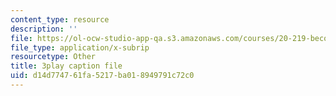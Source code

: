 ```yaml
---
content_type: resource
description: ''
file: https://ol-ocw-studio-app-qa.s3.amazonaws.com/courses/20-219-becoming-the-next-bill-nye-writing-and-hosting-the-educational-show-january-iap-2015/d14d774761fa5217ba018949791c72c0_VQi6t2NfWig.vtt
file_type: application/x-subrip
resourcetype: Other
title: 3play caption file
uid: d14d7747-61fa-5217-ba01-8949791c72c0
---
```

